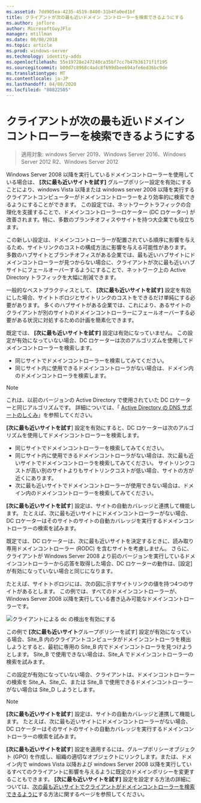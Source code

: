 ```yaml
---
ms.assetid: 7dd905ea-4235-4519-8400-31b4fa0ed1bf
title: クライアントが次の最も近いドメイン コントローラーを検索できるようにする
ms.author: joflore
author: MicrosoftGuyJFlo
manager: mtillman
ms.date: 08/08/2018
ms.topic: article
ms.prod: windows-server
ms.technology: identity-adds
ms.openlocfilehash: 55e19728e247240ca35bf7cc7b47b36171f1f195
ms.sourcegitcommit: b00d7c8968c4adc8f699dbee694afe6ed36bc9de
ms.translationtype: MT
ms.contentlocale: ja-JP
ms.lasthandoff: 04/08/2020
ms.locfileid: "80822505"
---
```

# <a name="enabling-clients-to-locate-the-next-closest-domain-controller"></a>クライアントが次の最も近いドメイン コントローラーを検索できるようにする

>適用対象: windows Server 2019、Windows Server 2016、Windows Server 2012 R2、Windows Server 2012

Windows Server 2008 以降を実行しているドメインコントローラーを使用している場合は、 **[次に最も近いサイトを試す]** グループポリシー設定を有効にすることにより、windows Vista 以降または windows server 2008 以降を実行するクライアントコンピューターがドメインコントローラーをより効率的に検索できるようにすることができます。 この設定では、ネットワークトラフィックの合理化を支援することで、ドメインコントローラーロケーター (DC ロケーター) が改善されます。特に、多数のブランチオフィスやサイトを持つ大企業でも役立ちます。

この新しい設定は、ドメインコントローラーが配置されている順序に影響を与えるため、サイトリンクのコストの構成方法に影響を与える可能性があります。 多数のハブサイトとブランチオフィスがある企業では、最も近いハブサイトにドメインコントローラーが見つからない場合に、クライアントが次に最も近いハブサイトにフェールオーバーするようにすることで、ネットワーク上の Active Directory トラフィックを大幅に削減できます。

一般的なベストプラクティスとして、 **[次に最も近いサイトを試す]** 設定を有効にした場合、サイトトポロジとサイトリンクのコストをできるだけ単純にする必要があります。 多くのハブサイトがある企業では、これにより、あるサイトのクライアントが別のサイトのドメインコントローラーにフェールオーバーする必要がある状況に対処するための計画を簡素化できます。

既定では、 **[次に最も近いサイトを試す]** 設定は有効になっていません。 この設定が有効になっていない場合、DC ロケーターは次のアルゴリズムを使用してドメインコントローラーを検索します。

- 同じサイトでドメインコントローラーを検索してみてください。
- 同じサイト内に使用できるドメインコントローラがない場合は、ドメイン内のドメインコントローラを検索します。

> [!NOTE]
> これは、以前のバージョンの Active Directory で使用されていた DC ロケーターと同じアルゴリズムです。 詳細については、「 [Active Directory の DNS サポートのしくみ](https://go.microsoft.com/fwlink/?LinkId=108587)」を参照してください。

**[次に最も近いサイトを試す**] 設定を有効にすると、DC ロケーターは次のアルゴリズムを使用してドメインコントローラーを検索します。

- 同じサイトでドメインコントローラーを検索してみてください。
- 同じサイト内に使用できるドメインコントローラがない場合は、次に最も近いサイトでドメインコントローラを検索してみてください。 サイトリンクコストが高い別のサイトよりもサイトリンクコストが低い場合、サイトの方が近くにあります。
- 次に最も近いサイトでドメインコントローラーが使用できない場合は、ドメイン内のドメインコントローラーを検索してみてください。

**[次に最も近いサイトを試す**] 設定は、サイトの自動カバレッジと連携して機能します。 たとえば、次に最も近いサイトにドメインコントローラーがない場合、DC ロケーターはそのサイトのサイトの自動カバレッジを実行するドメインコントローラーの検索を試みます。

既定では、DC ロケーターは、次に最も近いサイトを決定するときに、読み取り専用ドメインコントローラー (RODC) を含むサイトを考慮しません。 さらに、クライアントが Windows Server 2008 より前のバージョンを実行しているドメインコントローラーから応答を取得した場合、DC ロケーターの動作は、[設定] が有効になっていない場合と同じになります。

たとえば、サイトトポロジには、次の図に示すサイトリンクの値を持つ4つのサイトがあるとします。 この例では、すべてのドメインコントローラーが、Windows Server 2008 以降を実行している書き込み可能なドメインコントローラーです。

![クライアントによる dc の検出を有効にする](media/Enabling-Clients-to-Locate-the-Next-Closest-Domain-Controller/beff4087-fb2a-463b-96ac-d440a9e29b75.gif)

この例で **[次に最も近いサイト**グループポリシーを試す] 設定が有効になっている場合、Site_B 内のクライアントコンピュータがドメインコントローラを検出しようとすると、最初に専用の Site_B 内でドメインコントローラを見つけようとします。 Site_B で使用できない場合は、Site_A でドメインコントローラーの検索を試みます。

この設定が有効になっていない場合、クライアントは、ドメインコントローラーの検索を Site_A、Site_C、または Site_B で使用できるドメインコントローラーがない場合は Site_D しようとします。

> [!NOTE]
> **[次に最も近いサイトを試す**] 設定は、サイトの自動カバレッジと連携して機能します。 たとえば、次に最も近いサイトにドメインコントローラーがない場合、DC ロケーターはそのサイトのサイトの自動カバレッジを実行するドメインコントローラーの検索を試みます。

**[次に最も近いサイトを試す**] 設定を適用するには、グループポリシーオブジェクト (GPO) を作成し、組織の適切なオブジェクトにリンクします。または、ドメイン内で windows Vista 以降および windows Server 2008 以降を実行しているすべてのクライアントに影響を与えるように既定のドメインポリシーを変更することもできます。 **[次に最も近いサイトを試す]** 設定を設定する方法の詳細については、[次の最も近いサイトでクライアントがドメインコントローラーを検索できるように](https://technet.microsoft.com/library/cc772592.aspx)する方法に関するページを参照してください。
